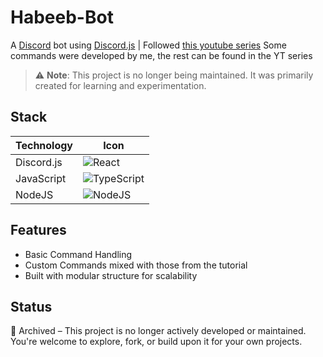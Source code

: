 # Habeeb-Bot

A [Discord](https://discord.com) bot using [Discord.js](https://discord.js.org/#/) | Followed [this youtube series](https://www.youtube.com/watch?v=UcLspwognk0&list=PLWnw41ah3I4ZfNLV3by7nB6JO2WcCc3Wj) Some commands were developed by me, the rest can be found in the YT series

> ⚠️ **Note**: This project is no longer being maintained. It was primarily created for learning and experimentation.

## Stack

| Technology | Icon                                                              |
| ---------- | ----------------------------------------------------------------- |
| Discord.js | ![React](https://go-skill-icons.vercel.app/api/icons?i=discordjs) |
| JavaScript | ![TypeScript](https://go-skill-icons.vercel.app/api/icons?i=js)   |
| NodeJS     | ![NodeJS](https://go-skill-icons.vercel.app/api/icons?i=nodejs)   |

## Features

- Basic Command Handling
- Custom Commands mixed with those from the tutorial
- Built with modular structure for scalability

## Status

🚫 Archived – This project is no longer actively developed or maintained. You're welcome to explore, fork, or build upon it for your own projects.
